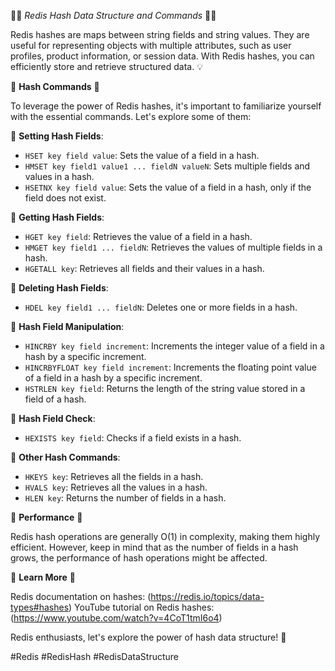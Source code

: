 🔵📢 *Redis Hash Data Structure and Commands* 🔵📢

Redis hashes are maps between string fields and string values. They are useful for representing objects with multiple attributes, such as user profiles, product information, or session data. With Redis hashes, you can efficiently store and retrieve structured data. 💡

📌 **Hash Commands** 📌

To leverage the power of Redis hashes, it's important to familiarize yourself with the essential commands. Let's explore some of them:

🔹 **Setting Hash Fields**:
- `HSET key field value`: Sets the value of a field in a hash.
- `HMSET key field1 value1 ... fieldN valueN`: Sets multiple fields and values in a hash.
- `HSETNX key field value`: Sets the value of a field in a hash, only if the field does not exist.

🔹 **Getting Hash Fields**:
- `HGET key field`: Retrieves the value of a field in a hash.
- `HMGET key field1 ... fieldN`: Retrieves the values of multiple fields in a hash.
- `HGETALL key`: Retrieves all fields and their values in a hash.

🔹 **Deleting Hash Fields**:
- `HDEL key field1 ... fieldN`: Deletes one or more fields in a hash.

🔹 **Hash Field Manipulation**:
- `HINCRBY key field increment`: Increments the integer value of a field in a hash by a specific increment.
- `HINCRBYFLOAT key field increment`: Increments the floating point value of a field in a hash by a specific increment.
- `HSTRLEN key field`: Returns the length of the string value stored in a field of a hash.

🔹 **Hash Field Check**:
- `HEXISTS key field`: Checks if a field exists in a hash.

🔹 **Other Hash Commands**:
- `HKEYS key`: Retrieves all the fields in a hash.
- `HVALS key`: Retrieves all the values in a hash.
- `HLEN key`: Returns the number of fields in a hash.

📌 **Performance** 📌

Redis hash operations are generally O(1) in complexity, making them highly efficient. However, keep in mind that as the number of fields in a hash grows, the performance of hash operations might be affected.

📌 **Learn More** 📌

Redis documentation on hashes: (https://redis.io/topics/data-types#hashes)
YouTube tutorial on Redis hashes: (https://www.youtube.com/watch?v=4CoT1tmI6o4)

Redis enthusiasts, let's explore the power of hash data structure! 🚀

#Redis
#RedisHash
#RedisDataStructure


